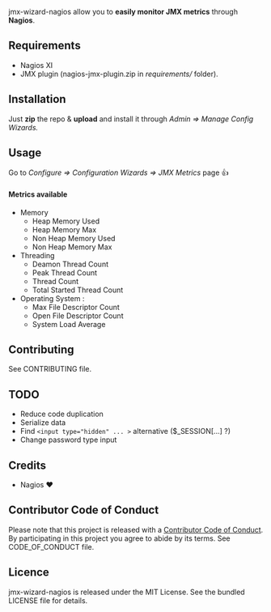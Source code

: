 jmx-wizard-nagios allow you to **easily monitor JMX metrics** through **Nagios**.

## Requirements
* Nagios XI
* JMX plugin (nagios-jmx-plugin.zip in *requirements/* folder).

## Installation

Just **zip** the repo & **upload** and install it through *Admin => Manage Config Wizards.*

## Usage

Go to *Configure => Configuration Wizards => JMX Metrics* page :+1:

#### Metrics available

* Memory
  * Heap Memory Used
  * Heap Memory Max
  * Non Heap Memory Used
  * Non Heap Memory Max
* Threading
  * Deamon Thread Count
  * Peak Thread Count
  * Thread Count
  * Total Started Thread Count
* Operating System :
  * Max File Descriptor Count
  * Open File Descriptor Count
  * System Load Average

## Contributing

See CONTRIBUTING file.

## TODO 

* Reduce code duplication
* Serialize data 
* Find ```<input type="hidden" ... >``` alternative ($_SESSION[...] ?)
* Change password type input

## Credits

* Nagios :heart:

## Contributor Code of Conduct

Please note that this project is released with a [Contributor Code of Conduct](http://contributor-covenant.org/). By participating in this project you agree to abide by its terms. See CODE_OF_CONDUCT file.

## Licence

jmx-wizard-nagios is released under the MIT License. See the bundled LICENSE file for details.
